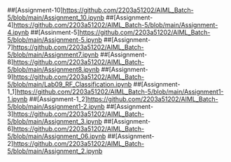 ##[Assignment-10]https://github.com/2203a51202/AIML_Batch-5/blob/main/Assignment_10.ipynb
##[Assignment-4]https://github.com/2203a51202/AIML_Batch-5/blob/main/Assignment-4.ipynb
##[Assinment-5]https://github.com/2203a51202/AIML_Batch-5/blob/main/Assignment-5.ipynb
##[Assignment-7]https://github.com/2203a51202/AIML_Batch-5/blob/main/Assignment7.ipynb
##[Assignment-8]https://github.com/2203a51202/AIML_Batch-5/blob/main/Assignment8.ipynb
##[Assignment-9]https://github.com/2203a51202/AIML_Batch-5/blob/main/Lab09_RF_Classification.ipynb
##[Assignment-1_1]https://github.com/2203a51202/AIML_Batch-5/blob/main/Assignment1-1.ipynb
##[Assignment-1_2]https://github.com/2203a51202/AIML_Batch-5/blob/main/Assignment1-2.ipynb
##[Assignment-3]https://github.com/2203a51202/AIML_Batch-5/blob/main/Assignment_3.ipynb
##[Assignment-6]https://github.com/2203a51202/AIML_Batch-5/blob/main/Assignment_06.ipynb
##[Assignment-2]https://github.com/2203a51202/AIML_Batch-5/blob/main/Assignment_2.ipynb
